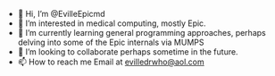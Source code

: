 - 👋 Hi, I’m @EvilleEpicmd
- 👀 I’m interested in medical computing, mostly Epic.
- 🌱 I’m currently learning general programming approaches, perhaps delving into some of the Epic internals via MUMPS
- 💞️ I’m looking to collaborate perhaps sometime in the future.
- 📫 How to reach me Email at evilledrwho@aol.com

<!---
EvilleEpicmd/EvilleEpicmd is a ✨ special ✨ repository because its `README.md` (this file) appears on your GitHub profile.
You can click the Preview link to take a look at your changes.
--->
